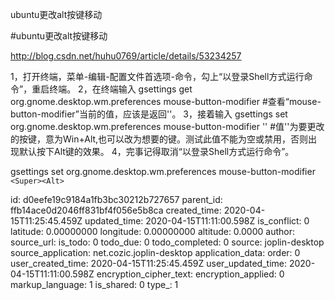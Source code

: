 ubuntu更改alt按键移动

 #ubuntu更改alt按键移动
 
 http://blog.csdn.net/huhu0769/article/details/53234257
 
 1，打开终端，菜单-编辑-配置文件首选项-命令，勾上“以登录Shell方式运行命令”，重启终端。
2，在终端输入 gsettings get org.gnome.desktop.wm.preferences mouse-button-modifier #查看“mouse-button-modifier”当前的值，应该是返回'<Alt>'。
3，接着输入 gsettings set org.gnome.desktop.wm.preferences mouse-button-modifier '<Super><Alt>' #值'<Super><Alt>'为要更改的按键，意为Win+Alt,也可以改为想要的键。测试此值不能为空或禁用，否则出现默认按下Alt键的效果。
4，完事记得取消“以登录Shell方式运行命令”。

gsettings set org.gnome.desktop.wm.preferences mouse-button-modifier ```<Super><Alt>```


id: d0eefe19c9184a1fb3bc30212b727657
parent_id: ffb14ace0d2046ff831bf4f056e5b8ca
created_time: 2020-04-15T11:25:45.459Z
updated_time: 2020-04-15T11:11:00.598Z
is_conflict: 0
latitude: 0.00000000
longitude: 0.00000000
altitude: 0.0000
author: 
source_url: 
is_todo: 0
todo_due: 0
todo_completed: 0
source: joplin-desktop
source_application: net.cozic.joplin-desktop
application_data: 
order: 0
user_created_time: 2020-04-15T11:25:45.459Z
user_updated_time: 2020-04-15T11:11:00.598Z
encryption_cipher_text: 
encryption_applied: 0
markup_language: 1
is_shared: 0
type_: 1